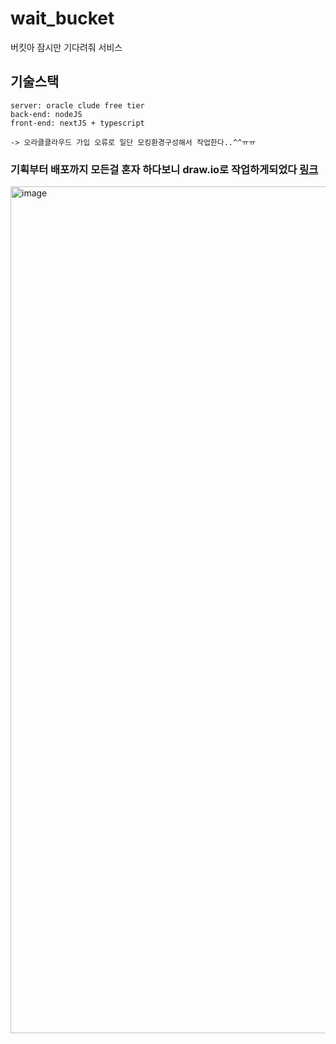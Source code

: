 # wait_bucket
버킷아 잠시만 기다려줘 서비스

## 기술스택
~~~
server: oracle clude free tier
back-end: nodeJS
front-end: nextJS + typescript

-> 오라클클라우드 가입 오류로 일단 모킹환경구성해서 작업한다..^^ㅠㅠ
~~~

### 기획부터 배포까지 모든걸 혼자 하다보니 draw.io로 작업하게되었다 [링크](https://app.diagrams.net/#G1gHRkVQwIO7IyHXJN_y9W7Tt8stH0KK6O)


<img width="1355" alt="image" src="https://github.com/KoGaYoung/wait_bucket/assets/36693355/828b91cc-a81b-4f72-bb34-81c9ca0e4234">
